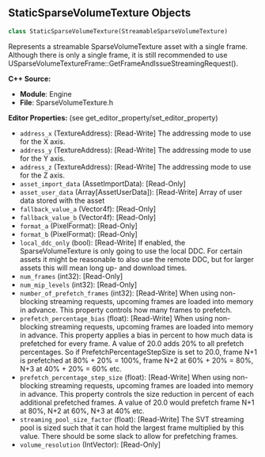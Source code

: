 ## StaticSparseVolumeTexture Objects

```python
class StaticSparseVolumeTexture(StreamableSparseVolumeTexture)
```

Represents a streamable SparseVolumeTexture asset with a single frame. Although there is only a single frame, it is still recommended to use USparseVolumeTextureFrame::GetFrameAndIssueStreamingRequest().

**C++ Source:**

- **Module**: Engine
- **File**: SparseVolumeTexture.h

**Editor Properties:** (see get_editor_property/set_editor_property)

- ``address_x`` (TextureAddress):  [Read-Write] The addressing mode to use for the X axis.
- ``address_y`` (TextureAddress):  [Read-Write] The addressing mode to use for the Y axis.
- ``address_z`` (TextureAddress):  [Read-Write] The addressing mode to use for the Z axis.
- ``asset_import_data`` (AssetImportData):  [Read-Only]
- ``asset_user_data`` (Array[AssetUserData]):  [Read-Write] Array of user data stored with the asset
- ``fallback_value_a`` (Vector4f):  [Read-Only]
- ``fallback_value_b`` (Vector4f):  [Read-Only]
- ``format_a`` (PixelFormat):  [Read-Only]
- ``format_b`` (PixelFormat):  [Read-Only]
- ``local_ddc_only`` (bool):  [Read-Write] If enabled, the SparseVolumeTexture is only going to use the local DDC. For certain assets it might be reasonable to also use the remote DDC, but for larger assets this will mean long up- and download times.
- ``num_frames`` (int32):  [Read-Only]
- ``num_mip_levels`` (int32):  [Read-Only]
- ``number_of_prefetch_frames`` (int32):  [Read-Write] When using non-blocking streaming requests, upcoming frames are loaded into memory in advance. This property controls how many frames to prefetch.
- ``prefetch_percentage_bias`` (float):  [Read-Write] When using non-blocking streaming requests, upcoming frames are loaded into memory in advance. This property applies a bias in percent to how much data is prefetched for every frame.
  A value of 20.0 adds 20% to all prefetch percentages. So if PrefetchPercentageStepSize is set to 20.0, frame N+1 is prefetched at 80% + 20% = 100%, frame N+2 at 60% + 20% = 80%, N+3 at 40% + 20% = 60% etc.
- ``prefetch_percentage_step_size`` (float):  [Read-Write] When using non-blocking streaming requests, upcoming frames are loaded into memory in advance. This property controls the size reduction in percent of each additional prefetched frames.
  A value of 20.0 would prefetch frame N+1 at 80%, N+2 at 60%, N+3 at 40% etc.
- ``streaming_pool_size_factor`` (float):  [Read-Write] The SVT streaming pool is sized such that it can hold the largest frame multiplied by this value. There should be some slack to allow for prefetching frames.
- ``volume_resolution`` (IntVector):  [Read-Only]

<a id="unreal.AnimatedSparseVolumeTexture"></a>